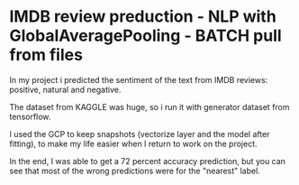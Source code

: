 # IMDB review preduction - NLP with GlobalAveragePooling - BATCH pull from files

In my project i predicted the sentiment of the text from IMDB reviews: positive, natural and negative.

The dataset from KAGGLE was huge, so i run it with generator dataset from tensorflow.

I used the GCP to keep snapshots (vectorize layer and the model after fitting), to make my life easier when I return to work on the project.

In the end, I was able to get a 72 percent accuracy prediction, but you can see that most of the wrong predictions were for the "nearest" label.
